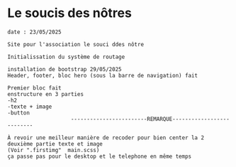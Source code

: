 # Le soucis des nôtres

    date : 23/05/2025

    Site pour l'association le souci ddes nôtre

    Initialissation du système de routage

    installation de bootstrap 29/05/2025
    Header, footer, bloc hero (sous la barre de navigation) fait

    Premier bloc fait
    enstructure en 3 parties
    -h2
    -texte + image
    -button
                        ------------------------REMARQUE--------------------------

    À revoir une meilleur manière de recoder pour bien center la 2 deuxième partie texte et image
    (Voir ".firstimg"  main.scss)
    ça passe pas pour le desktop et le telephone en même temps
